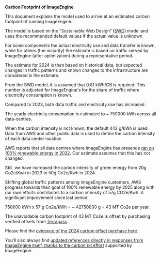 **Carbon Footprint of ImageEngine**

This document explains the model used to arrive at an estimated carbon footprint of running ImageEngine.

The model is based on the “Sustainable Web Design” ([SWD](https://sustainablewebdesign.org/calculating-digital-emissions/)) model and uses the recommended default values if the actual value is unknown.

For some components the actual electricity use and data transfer is known, while for others (the majority) the estimate is based on traffic served by ImageEngine (after optimization) during a representative period. 

The estimate for 2024 is then based on historical data, but expected changes in traffic patterns and known changes to the infrastructure are considered in the estimate.

From the SWD model, it is assumed that  0.81 kWh/GB is required. This number is adjusted for ImageEngine's for the share of traffic where electricity consumption is known.

Compared to 2023, both data traffic and electricity use has increased. 

The yearly electricity consumption is estimated to ~ 750000 kWh across all data-centres.

When the carbon intensity is not known, the default 442 g/kWh is used. Data from AWS and other public data is used to define the carbon intensity of each data center location. 

AWS reports that all data centres where ImageEngine has presence [ran on 100% renewable energy in 2022](https://sustainability.aboutamazon.com/products-services/the-cloud?energyType=true). Our estimate assumes that this has not changed. 

Still, we have increased the carbon intensity of green energy from 20g Co2e/Kwh in 2023 to 50g Co2e/Kwh in 2024.

Shifting global traffic patterns among ImageEngine customers, AWS progress towards their goal of 100% renewable energy by 2025 along with our own efforts contributes to a carbon intensity of 57g CO2e/Kwh. A significant improvement since last period.

750000 kWh x 57 g Co2e/kWh = ~ 42750000 g = 43 MT Co2e per year.

The unavoidable carbon footprint of 43 MT Co2e is offset by purchasing verified offsets from [Terrapass](https://terrapass.com/product/terrapass-climate-green-e-offsets/). 

Please find the [evidence of the 2024 carbon offset purchase here](voucher-VMQYPR3M-tpus-966034.pdf).

You'll also always find [updated references directly in responses from ImageEngine itself, thanks to the carbon.txt effort](https://support.imageengine.io/hc/en-us/articles/16495514108813-carbon-txt-What-is-it-and-Why-is-it-Important) supported by ImageEngine.


